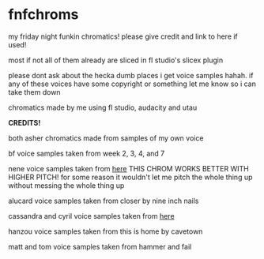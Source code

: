 # fnfchroms
my friday night funkin chromatics! please give credit and link to here if used!

most if not all of them already are sliced in fl studio's slicex plugin

please dont ask about the hecka dumb places i get voice samples hahah. if any of these voices have some copyright or something let me know so i can take them down

chromatics made by me using fl studio, audacity and utau

**CREDITS!**


both asher chromatics made from samples of my own voice

bf voice samples taken from week 2, 3, 4, and 7

nene voice samples taken from [here](https://soundcloud.com/omegay/sharkboy-and-lava-girl-meme-song) THIS CHROM WORKS BETTER WITH HIGHER PITCH! for some reason it wouldn't let me pitch the whole thing up without messing the whole thing up

alucard voice samples taken from closer by nine inch nails

cassandra and cyril voice samples taken from [here](https://youtube.com/shorts/p6HmFJ9KL3I?feature=share)

hanzou voice samples taken from this is home by cavetown

matt and tom voice samples taken from hammer and fail
